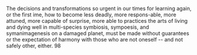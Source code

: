 
The decisions and transformations so urgent in our times for learning again, or the first ime, how to become less deadly, more respons-able, more attuned, more capable of surprise, more able to practices the arts of living and dying well in multi-species symbiosis, sympoesis, and symanimagenesis on a damaged planet, must be made without guarantees or the expectation of harmony with those who are not oneself -- and not safely other, either. 98
